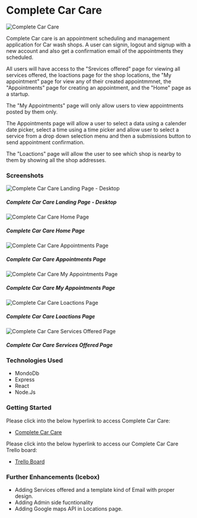 # Complete Car Care

![Complete Car Care](https://images.pexels.com/photos/210627/pexels-photo-210627.jpeg?cs=srgb&dl=pexels-pixabay-210627.jpg&fm=jpg)

Complete Car care is an appointment scheduling and management application for Car wash shops. A user can signin, logout and signup with a new account and also get a confirmation email of the appointments they scheduled. 

All users will have access to the "Srevices offered" page for viewing all services offered, the loactions page for the shop locations, the "My appointment" page for view any of their created appointmmnet, the "Appointments" page for creating an appointment, and the "Home" page as a startup.

The "My Appointments" page will only allow users to view appointments posted by them only.

The Appointments page will allow a user to select a data using a calender date picker, select a time using a time picker and allow user to select a service from a drop down selection menu and then a submissions button to send appointment confirmation.

The "Loactions" page will allow the user to see which shop is nearby to them by showing all the shop addresses. 

### __Screenshots__
![Complete Car Care Landing Page - Desktop](https://i.imgur.com/wQyfoIf.png)
##### Complete Car Care Landing Page - Desktop

![Complete Car Care Home Page](https://i.imgur.com/rkXDRnC.png)
##### Complete Car Care Home Page

![Complete Car Care Appointments Page](https://i.imgur.com/Zkotf2p.png)
##### Complete Car Care Appointments Page

![Complete Car Care My Appointments Page](https://i.imgur.com/7owg1xd.png)
##### Complete Car Care My Appointments Page

![Complete Car Care Loactions Page](https://i.imgur.com/2SSca4f.png)
##### Complete Car Care Loactions Page

![Complete Car Care Services Offered Page](https://i.imgur.com/yiK0Uo5.png)
##### Complete Car Care  Services Offered Page


### __Technologies Used__
* MondoDb
* Express
* React
* Node.Js


### __Getting Started__
Please click into the below hyperlink to access Complete Car Care:
* [Complete Car Care](https://complete-car-care.herokuapp.com/)

Please click into the below hyperlink to access our Complete Car Care Trello board:
* [Trello Board](https://trello.com/b/zeeKwx4U/complete-car-care)


### __Further Enhancements (Icebox)__
* Adding Services offered and a template kind of Email with proper design.
* Adding Admin side fucntionality
* Adding Google maps API in Locations page.